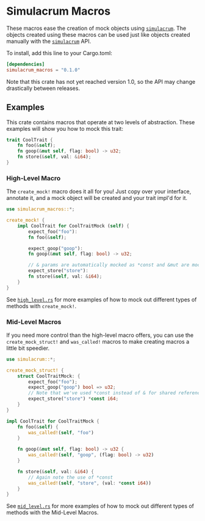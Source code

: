 Simulacrum Macros
==================================================================

These macros ease the creation of mock objects using [`simulacrum`](https://github.com/pcsm/simulacrum/tree/master/simulacrum). The objects 
created using these macros can be used just like objects created manually with
the [`simulacrum`](https://github.com/pcsm/simulacrum/tree/master/simulacrum) API.

To install, add this line to your Cargo.toml:

```toml
[dependencies]
simulacrum_macros = "0.1.0"
```

Note that this crate has not yet reached version 1.0, so the API may change drastically between releases.

## Examples

This crate contains macros that operate at two levels of abstraction. These 
examples will show you how to mock this trait:

```rust
trait CoolTrait {
    fn foo(&self);
    fn goop(&mut self, flag: bool) -> u32;
    fn store(&self, val: &i64);
}
```

### High-Level Macro

The `create_mock!` macro does it all for you! Just copy over your interface,
annotate it, and a mock object will be created and your trait impl'd for it.

```rust
use simulacrum_macros::*;

create_mock! {
    impl CoolTrait for CoolTraitMock (self) {
        expect_foo("foo"):
        fn foo(&self);

        expect_goop("goop"):
        fn goop(&mut self, flag: bool) -> u32;

        // & params are automatically mocked as *const and &mut are mocked as *mut.
        expect_store("store"):
        fn store(&self, val: &i64);
    }
}
```

See [`high_level.rs`](https://github.com/pcsm/simulacrum/blob/master/simulacrum_macros/examples/high_level.rs) for more examples of how to mock out different types of methods with `create_mock!`.

### Mid-Level Macros

If you need more control than the high-level macro offers, you can use the 
`create_mock_struct!` and `was_called!` macros to make creating macros a little
bit speedier.

```rust
use simulacrum::*;

create_mock_struct! {
    struct CoolTraitMock: {
        expect_foo("foo");
        expect_goop("goop") bool => u32;
        // Note that we've used *const instead of & for shared references.
        expect_store("store") *const i64;
    }
}

impl CoolTrait for CoolTraitMock {
    fn foo(&self) {
        was_called!(self, "foo")
    }

    fn goop(&mut self, flag: bool) -> u32 {
        was_called!(self, "goop", (flag: bool) -> u32)
    }

    fn store(&self, val: &i64) {
        // Again note the use of *const
        was_called!(self, "store", (val: *const i64))
    }
}

```

See [`mid_level.rs`](https://github.com/pcsm/simulacrum/blob/master/simulacrum_macros/examples/mid_level.rs) for more examples of how to mock out different types of methods with the Mid-Level Macros.
